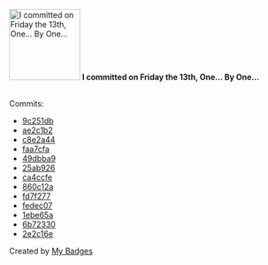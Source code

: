 <img src="https://my-badges.github.io/my-badges/friday-13.png" alt="I committed on Friday the 13th, One… By One…" title="I committed on Friday the 13th, One… By One…" width="128">
<strong>I committed on Friday the 13th, One… By One…</strong>
<br><br>

Commits:

- <a href="https://github.com/andrewjswan/EspHoMaTriXv2/commit/9c251dbbfddcbcbbd89d046e41e950a459c4b16f">9c251db</a>
- <a href="https://github.com/andrewjswan/EspHoMaTriXv2/commit/ae2c1b2059f2901831603148907afcd948e0f1cb">ae2c1b2</a>
- <a href="https://github.com/andrewjswan/EspHoMaTriXv2/commit/c8e2a44f369878a5d1bc7e51b159c2db57ec0bce">c8e2a44</a>
- <a href="https://github.com/andrewjswan/esphome-config/commit/faa7cfa3e3163f063614ec8339fc9004e1e684e4">faa7cfa</a>
- <a href="https://github.com/andrewjswan/esphome-update-addon/commit/49dbba90c7df26ab5aa4e4c1a5969d4315aaac96">49dbba9</a>
- <a href="https://github.com/andrewjswan/esphome-update-addon/commit/25ab92665f61ed38105f16a984b323afce8c33d2">25ab926</a>
- <a href="https://github.com/andrewjswan/blackout-addons/commit/ca4ccfe8832ab0e04de79d1924ca3cd93d54c4bf">ca4ccfe</a>
- <a href="https://github.com/andrewjswan/blackout-addons/commit/860c12ac1aa664181977f8820b313a91d0d4ca5b">860c12a</a>
- <a href="https://github.com/andrewjswan/blackout-addons/commit/fd7f2779f056a397fde8c2b77d24c513b8da78f8">fd7f277</a>
- <a href="https://github.com/andrewjswan/blackout-addons/commit/fedec07078b3f39ca80fbf47b15c08f447b77b22">fedec07</a>
- <a href="https://github.com/andrewjswan/blackout-addons/commit/1ebe65a22ecfb9184028f066d469e2f914833c58">1ebe65a</a>
- <a href="https://github.com/andrewjswan/blackout-addons/commit/6b723307a76601e0ca579836df0ca6583be18012">6b72330</a>
- <a href="https://github.com/andrewjswan/blackout-addons/commit/2e2c16e857f9cf42132d63336614f6a13b632866">2e2c16e</a>


Created by <a href="https://github.com/my-badges/my-badges">My Badges</a>